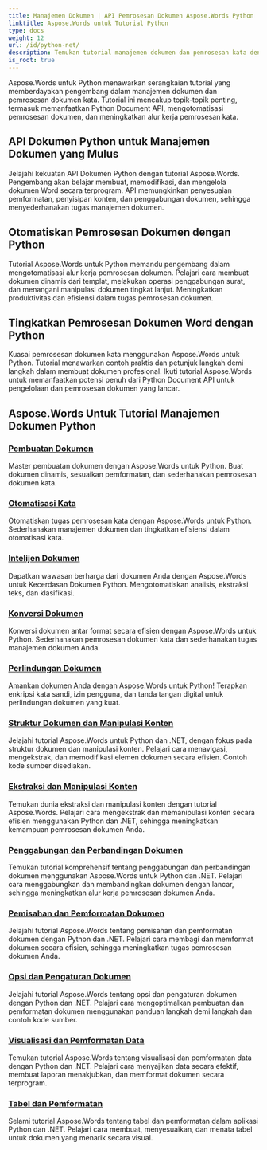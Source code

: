 ```yaml
---
title: Manajemen Dokumen | API Pemrosesan Dokumen Aspose.Words Python
linktitle: Aspose.Words untuk Tutorial Python
type: docs
weight: 12
url: /id/python-net/
description: Temukan tutorial manajemen dokumen dan pemrosesan kata dengan Aspose.Words untuk Python. Otomatiskan pemrosesan dokumen, sesuaikan pemformatan, dan buat dokumen dinamis.
is_root: true
---
```

Aspose.Words untuk Python menawarkan serangkaian tutorial yang memberdayakan pengembang dalam manajemen dokumen dan pemrosesan dokumen kata. Tutorial ini mencakup topik-topik penting, termasuk memanfaatkan Python Document API, mengotomatisasi pemrosesan dokumen, dan meningkatkan alur kerja pemrosesan kata.

## API Dokumen Python untuk Manajemen Dokumen yang Mulus

Jelajahi kekuatan API Dokumen Python dengan tutorial Aspose.Words. Pengembang akan belajar membuat, memodifikasi, dan mengelola dokumen Word secara terprogram. API memungkinkan penyesuaian pemformatan, penyisipan konten, dan penggabungan dokumen, sehingga menyederhanakan tugas manajemen dokumen.

## Otomatiskan Pemrosesan Dokumen dengan Python

Tutorial Aspose.Words untuk Python memandu pengembang dalam mengotomatisasi alur kerja pemrosesan dokumen. Pelajari cara membuat dokumen dinamis dari templat, melakukan operasi penggabungan surat, dan menangani manipulasi dokumen tingkat lanjut. Meningkatkan produktivitas dan efisiensi dalam tugas pemrosesan dokumen.

## Tingkatkan Pemrosesan Dokumen Word dengan Python

Kuasai pemrosesan dokumen kata menggunakan Aspose.Words untuk Python. Tutorial menawarkan contoh praktis dan petunjuk langkah demi langkah dalam membuat dokumen profesional. Ikuti tutorial Aspose.Words untuk memanfaatkan potensi penuh dari Python Document API untuk pengelolaan dan pemrosesan dokumen yang lancar.

## Aspose.Words Untuk Tutorial Manajemen Dokumen Python
### [Pembuatan Dokumen](./document-creation/)
Master pembuatan dokumen dengan Aspose.Words untuk Python. Buat dokumen dinamis, sesuaikan pemformatan, dan sederhanakan pemrosesan dokumen kata.
### [Otomatisasi Kata](./word-automation/)
Otomatiskan tugas pemrosesan kata dengan Aspose.Words untuk Python. Sederhanakan manajemen dokumen dan tingkatkan efisiensi dalam otomatisasi kata.
### [Intelijen Dokumen](./document-intelligence/)
Dapatkan wawasan berharga dari dokumen Anda dengan Aspose.Words untuk Kecerdasan Dokumen Python. Mengotomatiskan analisis, ekstraksi teks, dan klasifikasi.
### [Konversi Dokumen](./document-conversion/)
Konversi dokumen antar format secara efisien dengan Aspose.Words untuk Python. Sederhanakan pemrosesan dokumen kata dan sederhanakan tugas manajemen dokumen Anda. 
### [Perlindungan Dokumen](./document-protection/)
Amankan dokumen Anda dengan Aspose.Words untuk Python! Terapkan enkripsi kata sandi, izin pengguna, dan tanda tangan digital untuk perlindungan dokumen yang kuat.
### [Struktur Dokumen dan Manipulasi Konten](./document-structure-and-content-manipulation/)
Jelajahi tutorial Aspose.Words untuk Python dan .NET, dengan fokus pada struktur dokumen dan manipulasi konten. Pelajari cara menavigasi, mengekstrak, dan memodifikasi elemen dokumen secara efisien. Contoh kode sumber disediakan.
### [Ekstraksi dan Manipulasi Konten](./content-extraction-and-manipulation/)
Temukan dunia ekstraksi dan manipulasi konten dengan tutorial Aspose.Words. Pelajari cara mengekstrak dan memanipulasi konten secara efisien menggunakan Python dan .NET, sehingga meningkatkan kemampuan pemrosesan dokumen Anda.
### [Penggabungan dan Perbandingan Dokumen](./document-combining-and-comparison/)
Temukan tutorial komprehensif tentang penggabungan dan perbandingan dokumen menggunakan Aspose.Words untuk Python dan .NET. Pelajari cara menggabungkan dan membandingkan dokumen dengan lancar, sehingga meningkatkan alur kerja pemrosesan dokumen Anda.
### [Pemisahan dan Pemformatan Dokumen](./document-splitting-and-formatting/)
Jelajahi tutorial Aspose.Words tentang pemisahan dan pemformatan dokumen dengan Python dan .NET. Pelajari cara membagi dan memformat dokumen secara efisien, sehingga meningkatkan tugas pemrosesan dokumen Anda. 
### [Opsi dan Pengaturan Dokumen](./document-options-and-settings/)
Jelajahi tutorial Aspose.Words tentang opsi dan pengaturan dokumen dengan Python dan .NET. Pelajari cara mengoptimalkan pembuatan dan pemformatan dokumen menggunakan panduan langkah demi langkah dan contoh kode sumber.
### [Visualisasi dan Pemformatan Data](./data-visualization-and-formatting/)
Temukan tutorial Aspose.Words tentang visualisasi dan pemformatan data dengan Python dan .NET. Pelajari cara menyajikan data secara efektif, membuat laporan menakjubkan, dan memformat dokumen secara terprogram.
### [Tabel dan Pemformatan](./tables-and-formatting/)
Selami tutorial Aspose.Words tentang tabel dan pemformatan dalam aplikasi Python dan .NET. Pelajari cara membuat, menyesuaikan, dan menata tabel untuk dokumen yang menarik secara visual. 